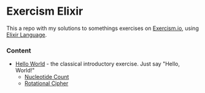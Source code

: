 # Exercism Elixir

This a repo with my solutions to somethings exercises on [Exercism.io](https://exercism.io), using [Elixir Language](https://https://elixir-lang.org/).

### Content

* [Hello World](https://github.com/DarkCode01/exercism-elixir) - the classical introductory exercise. Just say "Hello, World!"
  * [Nucleotide Count](https://github.com/DarkCode01/exercism-elixir)
  * [Rotational Cipher](https://github.com/DarkCode01/exercism-elixir)
